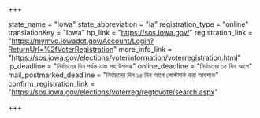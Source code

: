 +++

state_name = "Iowa"
state_abbreviation = "ia"
registration_type = "online"
translationKey = "Iowa"
hp_link = "https://sos.iowa.gov/"
registration_link = "https://mymvd.iowadot.gov/Account/Login?ReturnUrl=%2fVoterRegistration"
more_info_link = "https://sos.iowa.gov/elections/voterinformation/voterregistration.html"
ip_deadline = "নির্বাচনের দিন পর্যন্ত এবং সহ উপলব্ধ"
online_deadline = "নির্বাচনের ১৫ দিন আগে"
mail_postmarked_deadline = "নির্বাচনের দিন ১৫ দিন আগে পোস্টমার্ক করা আবশ্যক"
confirm_registration_link = "https://sos.iowa.gov/elections/voterreg/regtovote/search.aspx"

+++